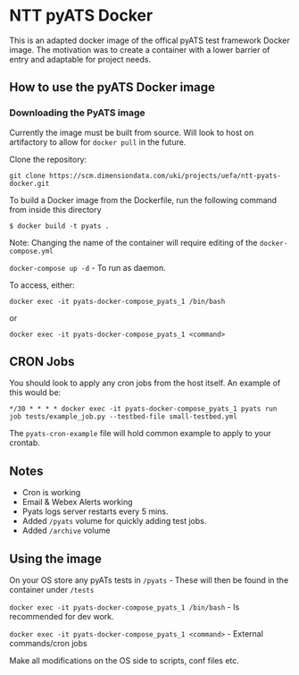 #  NTT pyATS Docker

This is an adapted docker image of the offical pyATS test framework Docker image. The motivation was to create a container with a lower barrier of entry and adaptable for project needs.

## How to use the pyATS Docker image 

### Downloading the PyATS image

Currently the image must be built from source. Will look to host on artifactory to allow for `docker pull` in the future.

Clone the repository:

`git clone https://scm.dimensiondata.com/uki/projects/uefa/ntt-pyats-docker.git`

To build a Docker image from the Dockerfile, run the following command from inside this directory

`$ docker build -t pyats .`

Note: Changing the name of the container will require editing of the `docker-compose.yml`

`docker-compose up -d` - To run as daemon.

To access, either:

`docker exec -it pyats-docker-compose_pyats_1 /bin/bash`

or 

`docker exec -it pyats-docker-compose_pyats_1 <command>` 


## CRON Jobs

You should look to apply any cron jobs from the host itself. An example of this would be: 

`*/30 * * * * docker exec -it pyats-docker-compose_pyats_1 pyats run job tests/example_job.py --testbed-file small-testbed.yml`

The `pyats-cron-example` file will hold common example to apply to your crontab.

## Notes

- Cron is working
- Email & Webex Alerts working
- Pyats logs server restarts every 5 mins. 
- Added `/pyats` volume for quickly adding test jobs.
- Added `/archive` volume

## Using the image

On your OS store any pyATs tests in `/pyats` - These will then be found in the container under `/tests`

`docker exec -it pyats-docker-compose_pyats_1 /bin/bash` - Is recommended for dev work. 

`docker exec -it pyats-docker-compose_pyats_1 <command>` - External commands/cron jobs

Make all modifications on the OS side to scripts, conf files etc.




